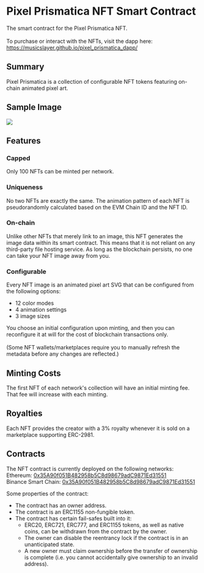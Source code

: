 # Pixel Prismatica NFT Smart Contract
The smart contract for the Pixel Prismatica NFT.<br/><br/>
To purchase or interact with the NFTs, visit the dapp here:<br/>
https://musicslayer.github.io/pixel_prismatica_dapp/

## Summary
Pixel Prismatica is a collection of configurable NFT tokens featuring on-chain animated pixel art.

## Sample Image
![](sample.svg)

## Features
### Capped
Only 100 NFTs can be minted per network.

### Uniqueness
No two NFTs are exactly the same. The animation pattern of each NFT is pseudorandomly calculated based on the EVM Chain ID and the NFT ID.

### On-chain
Unlike other NFTs that merely link to an image, this NFT generates the image data within its smart contract. This means that it is not reliant on any third-party file hosting service. As long as the blockchain persists, no one can take your NFT image away from you.

### Configurable
Every NFT image is an animated pixel art SVG that can be configured from the following options:
- 12 color modes
- 4 animation settings
- 3 image sizes

You choose an initial configuration upon minting, and then you can reconfigure it at will for the cost of blockchain transactions only.<br/><br/>
(Some NFT wallets/marketplaces require you to manually refresh the metadata before any changes are reflected.)

## Minting Costs
The first NFT of each network's collection will have an initial minting fee. That fee will increase with each minting.

## Royalties
Each NFT provides the creator with a 3% royalty whenever it is sold on a marketplace supporting ERC-2981.

## Contracts
The NFT contract is currently deployed on the following networks:<br/>
Ethereum: [0x35A90f051B482958b5C8d98679adC9871Ed31551](https://etherscan.io/address/0x35A90f051B482958b5C8d98679adC9871Ed31551)<br/>
Binance Smart Chain: [0x35A90f051B482958b5C8d98679adC9871Ed31551](https://bscscan.com/address/0x35A90f051B482958b5C8d98679adC9871Ed31551)

Some properties of the contract:
- The contract has an owner address.
- The contract is an ERC1155 non-fungible token.
- The contract has certain fail-safes built into it:
  - ERC20, ERC721, ERC777, and ERC1155 tokens, as well as native coins, can be withdrawn from the contract by the owner.
  - The owner can disable the reentrancy lock if the contract is in an unanticipated state.
  - A new owner must claim ownership before the transfer of ownership is complete (i.e. you cannot accidentally give ownership to an invalid address).
